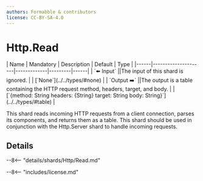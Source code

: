 ```yaml
---
authors: Formabble & contributors
license: CC-BY-SA-4.0
---
```



# Http.Read

<div class="sh-parameters" markdown="1">
| Name | Mandatory | Description | Default | Type |
|------|---------------------|-------------|---------|------|
| `⬅️ Input` ||The input of this shard is ignored. | | [`None`](../../types/#none) |
| `Output ➡️` ||The output is a table containing the HTTP request method, headers, target, and body. | | [`{method: String headers: {String} target: String body: String}`](../../types/#table) |

</div>

This shard reads incoming HTTP requests from a client connection, parses its components, and returns them as a table. This shard should be used in conjunction with the Http.Server shard to handle incoming requests.

## Details

--8<-- "details/shards/Http/Read.md"


--8<-- "includes/license.md"

